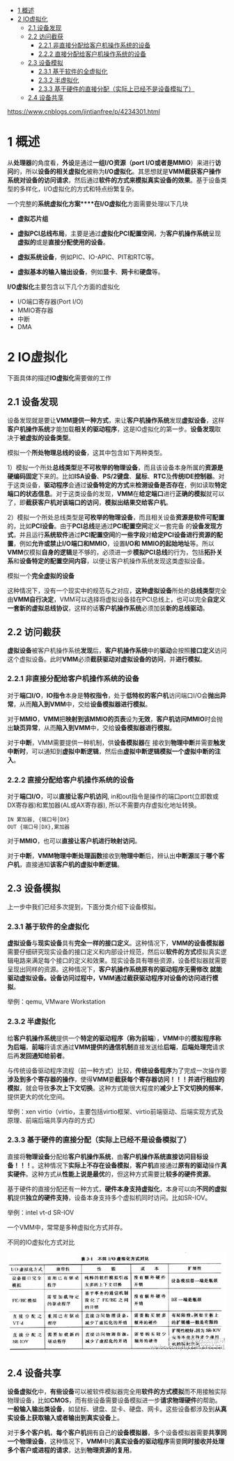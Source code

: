 
<!-- @import "[TOC]" {cmd="toc" depthFrom=1 depthTo=6 orderedList=false} -->

<!-- code_chunk_output -->

* [1 概述](#1-概述)
* [2 IO虚拟化](#2-io虚拟化)
	* [2.1 设备发现](#21-设备发现)
	* [2.2 访问截获](#22-访问截获)
		* [2.2.1 非直接分配给客户机操作系统的设备](#221-非直接分配给客户机操作系统的设备)
		* [2.2.2 直接分配给客户机操作系统的设备](#222-直接分配给客户机操作系统的设备)
	* [2.3 设备模拟](#23-设备模拟)
		* [2.3.1 基于软件的全虚拟化](#231-基于软件的全虚拟化)
		* [2.3.2 半虚拟化](#232-半虚拟化)
		* [2.3.3 基于硬件的直接分配（实际上已经不是设备模拟了）](#233-基于硬件的直接分配实际上已经不是设备模拟了)
	* [2.4 设备共享](#24-设备共享)

<!-- /code_chunk_output -->

https://www.cnblogs.com/jintianfree/p/4234301.html

# 1 概述

从**处理器**的角度看，**外设**是通过**一组I/O资源（port I/O或者是MMIO**）来进行**访问**的，所以**设备的相关虚拟化**被称为**I/O虚拟化**。其思想就是**VMM截获客户操作系统对设备的访问请求**，然后通过**软件的方式来模拟真实设备的效果**。基于设备类型的多样化，I/O虚拟化的方式和特点纷繁复杂。

一个完整的**系统虚拟化方案****在I/O虚拟化**方面需要处理以下几块

- **虚拟芯片组**

- **虚拟PCI总线布局**，主要是通过**虚拟化PCI配置空间**，为**客户机操作系统**呈现**虚拟的**或是**直接分配使用的设备**。

- **虚拟系统设备**，例如PIC、IO\-APIC、PIT和RTC等。

- **虚拟基本的输入输出设备**，例如**显卡**、**网卡**和**硬盘**等。

**I/O虚拟化**主要包含以下几个方面的虚拟化

- I/O端口寄存器(Port I/O)
- MMIO寄存器
- 中断
- DMA

# 2 IO虚拟化

下面具体的描述**IO虚拟化**需要做的工作

## 2.1 设备发现

设备发现就是要让**VMM提供一种方式**，来让**客户机操作系统**发现**虚拟设备**，这样**客户机操作系统**才能加载**相关的驱动程序**，这是IO虚拟化的第一步。**设备发现**取决于**被虚拟的设备类型**。

模拟一个**所处物理总线的设备**，这其中包含如下两种类型。

1）模拟一个所处**总线类型**是**不可枚举的物理设备**，而且该设备本身所属的**资源是硬编码固定**下来的。比如**ISA设备**、**PS/2键盘**、**鼠标**、**RTC**及**传统IDE控制器**。对于这类设备，**驱动程序**会通过**设备特定的方式**来**检测设备是否存在**，例如读取**特定端口的状态信息**。对于这类设备的发现，**VMM**在**给定端口**进行**正确的模拟**就可以了，即**截获客户机对该端口的访问**，**模拟出结果交给客户机**。

2）模拟一个所处总线类型是**可枚举的物理设备**，而且相关设备**资源是软件可配置**的，比如**PCI设备**。由于**PCI总线**是通过**PCI配置空间**定义一套完备 的**设备发现方式**，并且运行**系统软件**通过**PCI配置空间**的**一些字段**对**给定PCI设备进行资源的配置**，例如**允许或禁止I/O端口和MMIO**，设置**I/O和 MMIO的起始地址**等。所以**VMM**仅模拟**自身的逻辑**是不够的，必须进一步**模拟PCI总线**的行为，包括**拓扑关系**和**设备特定的配置空间内容**，以便让客户机操作系统发现这类虚拟设备。

模拟一个**完全虚拟的设备**

这种情况下，没有一个现实中的规范与之对应，**这种虚拟设备**所处的**总线类型**完全由**VMM自行决定**，VMM可以选择将虚拟设备挂在PCI总线上，也可以完全**自定义一套新的虚拟总线协议**，这样的话**客户机操作系统**必须加装**新的总线驱动**。

## 2.2 访问截获

**虚拟设备**被客户机操作系统**发现**后，**客户机操作系统**中的**驱动**会按照**接口定义**访问这个虚拟设备。此时**VMM**必须**截获驱动对虚拟设备的访问**，并**进行模拟**。

### 2.2.1 非直接分配给客户机操作系统的设备

对于**端口I/O**，**IO指令**本身是**特权指令**，处于**低特权的客户机**访问端口I/O会**抛出异常**，从而**陷入到VMM**中，交给**设备模拟器进行模拟**。

对于**MMIO**，**VMM**把**映射到该MMIO的页表**设为**无效**，**客户机访问MMIO**时会抛出**缺页异常**，从而**陷入到VMM**中，交给**设备模拟器进行模拟**。

对于**中断**，VMM需要提供一种机制，供**设备模拟器**在 接收到**物理中断**并需要**触发中断时**，可以通知到**虚拟中断逻辑**，然后由**虚拟中断逻辑模拟一个虚拟中断的注入**。

### 2.2.2 直接分配给客户机操作系统的设备

对于**端口I/O**，可以**直接让客户机访问**, in和out指令是操作的端口port(立即数或DX寄存器)和累加器(AL或AX寄存器), 所以不需要内存虚拟化地址转换。

```assembly
IN 累加器, {端口号│DX}
OUT {端口号│DX},累加器
```

对于**MMIO**，也可以**直接让客户机进行映射访问**。

对于**中断**，**VMM物理中断处理函数**接收到**物理中断**后，辨认出**中断源**属于**哪个客户机**，直接通知**该客户机的虚拟中断逻辑**。

## 2.3 设备模拟

上一步中我们已经多次提到，下面分类介绍下设备模拟。

### 2.3.1 基于软件的全虚拟化

**虚拟设备**与**现实设备**具有**完全一样的接口定义**。这种情况下，**VMM的设备模拟器**需要仔细研究现实设备的接口定义和内部设计规范，然后以**软件的方式**模拟真实逻辑电路来满足每个接口的定义和效果。现实设备具有哪些资源，设备模拟器就需要呈现出同样的资源。这种情况下，**客户机操作系统原有的驱动程序无需修改 **就能驱动虚拟设备。**设备访问过程**中，**VMM**通过**截获驱动程序对设备的访问进行模拟**。

举例：qemu, VMware Workstation

### 2.3.2 半虚拟化

给**客户机操作系统**提供一个**特定的驱动程序（称为前端**），**VMM**中的**模拟程序称为后端**，**前端**将请求通过**VMM提供的通信机制**直接发送给**后端**，**后端处理完**请求后再**发回通知给前者**。

与传统设备驱动程序流程（前一种方式）比较，**传统设备程序**为了完成一次操作要**涉及到多个寄存器的操作**，使得**VMM**要**截获每个寄存器访问！！！**并进行**相应的模拟**，就会导致**多次上下文切换**。这种方式能很大程度的**减少上下文切换的频率**，提供更大的优化空间。

举例：xen virtio（virtio，主要包括virtio框架、virtio前端驱动、后端实现方式及原理、前端后端共享内存的方式）

### 2.3.3 基于硬件的直接分配（实际上已经不是设备模拟了）

直接将**物理设备**分配给**客户机操作系统**，由**客户机操作系统直接访问目标设备！！！**。这种情况下**实际上不存在设备模拟**，**客户机**直接通过**原有的驱动**操作**真实硬件**。这种方式从**性能上说是最优**的，但这种方式需要比**较多的硬件资源**。

基于硬件的直接分配还有一种方式，**硬件本身支持虚拟化**，本身可以向**不同的虚拟机**提供**独立的硬件支持**，设备本身支持多个虚拟机同时访问。比如SR-IOV。

举例：intel vt-d SR-IOV

一个VMM中，常常是多种虚拟化方式并存。

不同的IO虚拟化方式对比

![config](./images/1.jpg)

## 2.4 设备共享

**设备虚拟化**中，**有些设备**可以被软件模拟器完全用**软件的方式模拟**而不用接触实际物理设备，比如**CMOS**，而有些设备需要设备模拟进一步**请求物理硬件**的帮助。**一般输入输出类设备**，如鼠标、键盘、显卡、硬盘、网卡。这些设备都涉及到**从真实设备上获取输入或者输出到真实设备**上。

对于**多个客户机**，**每个客户机**拥有自己的**设备模拟器**，多个设备模拟器需要**共享同一个物理设备**，这种情况下，**VMM**中的**真实设备的驱动程序**需要**同时接收并处理多个客户或进程的请求**，达到**物理资源的复用**。